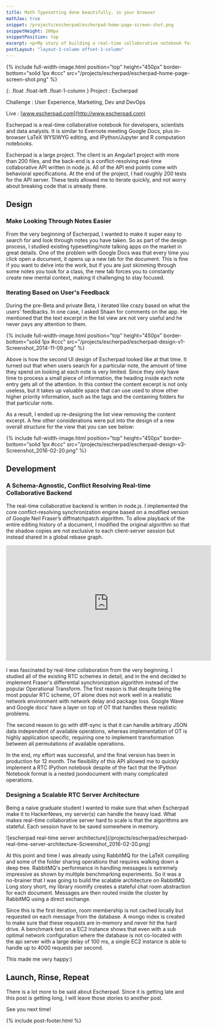 ```yaml
---
title: Math Typesetting done beautifully, in your browser
mathJax: true
snippet: /projects/escherpad/escherpad-home-page-screen-shot.png
snippetHeight: 200px
snippetPosition: top
excerpt: <p>My story of building a real-time collaborative notebook for developers and data analysts. Escherpad is a large project.</p>
postLayout: "layout-3-column offset-1-column"
---
```


{% include full-width-image.html position="top" height="450px" border-bottom="solid 1px #ccc" src="/projects/escherpad/escherpad-home-page-screen-shot.png" %}

{: .float .float-left .float-1-column }
Project
: Escherpad

Challenge
: User Experience, Marketing, Dev and DevOps

Live
: [www.escherpad.com](http://www.escherpad.com)

Escherpad is a real-time collaborative notebook for developers, scientists and data analysts. It is similar to Evernote meeting Google Docs, plus in-browser LaTeX WYSIWYG editing, and IPython/Jupyter and R computation notebooks. 

Escherpad is a large project. The client is an Angular1 project with more than 200 files, and the back-end is a conflict-resolving real-time collaborative API written in node.js. All of the API end points come with behavioral specifications. At the end of the project, I had roughly 200 tests for the API server. These tests allowed me to iterate quickly, and not worry about breaking code that is already there.

## Design

### Make Looking Through Notes Easier

From the very beginning of Escherpad, I wanted to make it super easy to search for and look through notes you have taken. So as part of the design process, I studied existing typesetting/note talking apps on the market in great details. One of the problem with Google Docs was that every time you click open a document, it opens up a new tab for the document. This is fine if you want to delve into the work, but if you are just skimming through some notes you took for a class, the new tab forces you to constantly create new mental context, making it challenging to stay focused. 

### Iterating Based on User's Feedback

During the pre-Beta and private Beta, I iterated like crazy based on what the users' feedbacks. In one case, I asked Shaan for comments on the app. He mentioned that the text excerpt in the list view are not very useful and he never pays any attention to them. 

{% include full-width-image.html position="top" height="450px" border-bottom="solid 1px #ccc" src="/projects/escherpad/escherpad-design-v1-Screenshot_2014-11-09.png" %}

<!--<div markdown="span" class="float float-left float-2-column">-->
<!--![escherpad real-time server architecture](/projects/escherpad/escherpad-design-v1-Screenshot_2014-11-09.png)-->
<!--</div>-->

Above is how the second UI design of Escherpad looked like at that time. It turned out that when users search for a particular note, the amount of time they spend on looking at each note is very limited. Since they only have time to process a small piece of information, the heading inside each note entry gets all of the attention. In this context the content excerpt is not only useless, but it takes up valuable space that can use used to show other higher priority information, such as the tags and the containing folders for that particular note. 

As a result, I ended up re-designing the list view removing the content excerpt. A few other considerations were put into the design of a new overall structure for the view that you can see below:

{% include full-width-image.html position="top" height="450px" border-bottom="solid 1px #ccc" src="/projects/escherpad/escherpad-design-v3-Screenshot_2016-02-20.png" %}

<!--### Hide Your Inner Librarian-->

<!--One of the interesting design decisions I made with Escherpad, was to hide away the directory tree that user uses to organize their notes in to an `ARCHIVE` modal. -->

<!--Typically when we work off line, documents are stored in deeply nested directories. Although it is useful to use folders, usually the flatter the directory structure is, the easier it is to find documents. In addition -->

## Development

### A Schema-Agnostic, Conflict Resolving Real-time Collaborative Backend

The real-time collaborative backend is written in node.js. I implemented the core conflict-resolving synchronization engine based on a modified version of Google Neil Fraser’s diff­match­patch algorithm. To allow playback of the entire editing history of a document, I modified the original algorithm so that the shadow copies are not exclusive to each client-server session but instead shared in a global rebase graph.

<iframe class="float float-left" width="560" height="315" src="https://www.youtube.com/embed/si0QFaDStoo" frameborder="0" allowfullscreen></iframe>

I was fascinated by real-time collaboration from the very beginning. I studied all of the existing RTC schemes in detail, and in the end decided to implement Fraser's differential synchronization algorithm instead of the popular Operational Transform. The first reason is that despite being the most popular RTC scheme, OT alone does not work well in a realistic network environment with network delay and package loss. Google Wave and Google docs’ have a layer on top of OT that handles these realistic problems. 

The second reason to go with diff-sync is that it can handle arbitrary JSON data independent of available operations, whereas implementation of OT is highly application specific, requiring one to implement transformation between all permutations of available operations.
 
In the end, my effort was successful, and the final version has been in production for 12 month. The flexibility of this API allowed me to quickly implement a RTC IPython notebook despite of the fact that the IPython Notebook format is a nested json­document with many complicated operations.

### Designing a Scalable RTC Server Architecture

Being a naive graduate student I wanted to make sure that when Escherpad make it to HackerNews, my server(s) can handle the heavy load. What makes real-time collaborative server hard to scale is that the algorithms are stateful. Each session have to be saved somewhere in memory.

<div markdown="span" class="float float-left float-2-column">
![escherpad real-time server architecture](/projects/escherpad/escherpad-real-time-server-architecture-Screenshot_2016-02-20.png)
</div>

At this point and time I was already using RabbitMQ for the LaTeX compiling and some of the folder sharing operations that requires walking down a deep tree. RabbitMQ's performance in handling messages is extremely impressive as shown by multiple benchmarking experiments. So it was a no-brainer that I was going to build the scalable architecture on RabbitMQ. Long story short, my library roomify creates a stateful chat room abstraction for each document. Messages are then routed inside the cluster by RabbitMQ using a direct exchange. 

Since this is the first iteration, room membership is not cached locally but requested on each message from the database. A mongo index is created to make sure that these requests are in-memory and never hit the hard drive. A benchmark test on a EC2 instance shows that even with a sub optimal network configuration where the database is not co-located with the api server with a large delay of 100 ms, a single EC2 instance is able to handle up to 4000 requests per second. 

This made me very happy:)

## Launch, Rinse, Repeat

There is a lot more to be said about Escherpad. Since it is getting late and this post is getting long, I will leave those stories to another post. 

See you next time!


{% include post-footer.html %}
